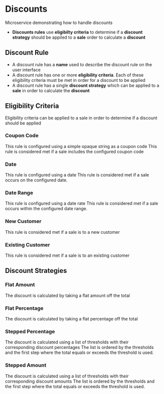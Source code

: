# Discounts
Microservice demonstrating how to handle discounts

- **Discounts rules** use **eligibilty criteria** to determine if a **discount strategy** should be appiled to a **sale** order to calculate a **discount**
 
## Discount Rule
- A discount rule has a **name** used to describe the discount rule on the user interface
- A discount rule has one or more **eligibility criteria**. Each of these eligibility criteria must be met in order for a discount to be applied
- A discount rule has a single **discount strategy** which can be applied to a **sale** in order to calculate the **discount**

## Eligibility Criteria
Eligibility criteria can be applied to a sale in order to determine if a discount should be applied

### Coupon Code
This rule is configured using a simple opaque string as a coupon code
This rule is considered met if a sale includes the configured coupon code

### Date
This rule is configured using a date
This rule is considered met if a sale occurs on the configured date.

### Date Range
This rule is configured using a date rate
This rule is considered met if a sale occurs within the configured date range.

### New Customer
This rule is considered met if a sale is to a new customer

### Existing Customer
This rule is considered met if a sale is to an existing customer

## Discount Strategies

### Flat Amount
The discount is calculated by taking a flat amount off the total

### Flat Percentage
The discount is calculated by taking a flat percentage off the total

### Stepped Percentage
The discount is calculated using a list of thresholds with their corresponding discount percentages
The list is ordered by the thresholds and the first step where the total equals or exceeds the threshold is used.

### Stepped Amount
The discount is calculated using a list of thresholds with their corresponding discount amounts
The list is ordered by the thresholds and the first step where the total equals or exceeds the threshold is used.
